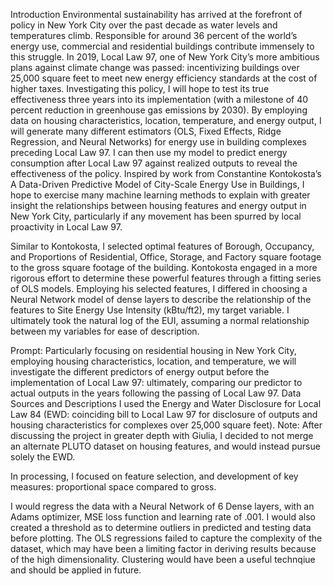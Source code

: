 Introduction
Environmental sustainability has arrived at the forefront of policy in New York City over the past decade as water levels and temperatures climb. 
Responsible for around 36 percent of the world’s energy use, commercial and residential buildings contribute immensely to this struggle. In 2019, Local Law 
97, one of New York City’s more ambitious plans against climate change was passed: incentivizing buildings over 25,000 square feet to meet new energy 
efficiency standards at the cost of higher taxes. Investigating this policy, I will hope to test its true effectiveness three years into its implementation 
(with a milestone of 40 percent reduction in greenhouse gas emissions by 2030).  By employing data on housing characteristics, location, temperature, and 
energy output, I will generate many different estimators (OLS, Fixed Effects, Ridge Regression, and Neural Networks) for energy use in building complexes 
preceding Local Law 97. I can then use my model to predict energy consumption after Local Law 97 against realized outputs to reveal the effectiveness of 
the policy. Inspired by work from Constantine Kontokosta’s A Data-Driven Predictive Model of City-Scale Energy Use in Buildings, I hope to exercise many 
machine learning methods to explain with greater insight the relationships between housing features and energy output in New York City, particularly if any 
movement has been spurred by local proactivity in Local Law 97. 

Similar to Kontokosta, I selected optimal features of Borough, Occupancy, and Proportions of Residential, Office, Storage, and Factory square footage to 
the gross square footage of the building. Kontokosta engaged in a more rigorous effort to determine these powerful features through a fitting series of OLS 
models. Employing his selected features, I differed in choosing a Neural Network model of dense layers to describe the relationship of the features to Site 
Energy Use Intensity (kBtu/ft2), my target variable. I ultimately took the natural log of the EUI, assuming a normal relationship between my variables for 
ease of description. 

Prompt:
Particularly focusing on residential housing in New York City, employing housing characteristics, location, and temperature, we will investigate the 
different predictors of energy output before the implementation of Local Law 97: ultimately, comparing our predictor to actual outputs in the years 
following the passing of Local Law 97.
Data Sources and Descriptions
I used the Energy and Water Disclosure for Local Law 84 (EWD: coinciding bill to Local Law 97 for disclosure of outputs and housing characteristics for 
complexes over 25,000 square feet). 
Note: After discussing the project in greater depth with Giulia, I decided to not merge an alternate PLUTO dataset on housing features, and would instead 
pursue solely the EWD. 



In processing, I focused on feature selection, and development of key measures: proportional space compared to gross.

I would regress the data with a Neural Network of 6 Dense layers, with an Adams optimizer, MSE loss function and learning rate of .001. 
I would also created a threshold as to determine outliers in predicted and testing data before plotting.
The OLS regressions failed to capture the complexity of the dataset, which may have been a limiting factor in deriving results because of the high dimensionality. Clustering would have been a useful technqiue and should be applied in future.
